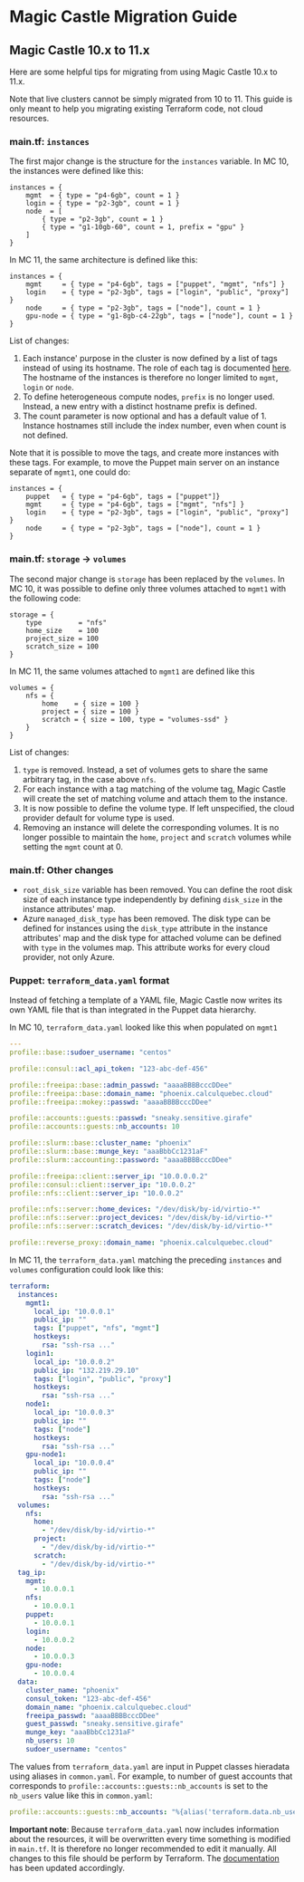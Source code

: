 # Magic Castle Migration Guide

## Magic Castle 10.x to 11.x

Here are some helpful tips for migrating from using Magic Castle 10.x to 11.x.

Note that live clusters cannot be simply migrated from 10 to 11. This guide is
only meant to help you migrating existing Terraform code, not cloud resources.

### main.tf: `instances`

The first major change is the structure for the `instances` variable.
In MC 10, the instances were defined like this:
```hcl
instances = {
    mgmt  = { type = "p4-6gb", count = 1 }
    login = { type = "p2-3gb", count = 1 }
    node  = [
        { type = "p2-3gb", count = 1 }
        { type = "g1-10gb-60", count = 1, prefix = "gpu" }
    ]
}
```

In MC 11, the same architecture is defined like this:
```hcl
instances = {
    mgmt     = { type = "p4-6gb", tags = ["puppet", "mgmt", "nfs"] }
    login    = { type = "p2-3gb", tags = ["login", "public", "proxy"] }
    node     = { type = "p2-3gb", tags = ["node"], count = 1 }
    gpu-node = { type = "g1-8gb-c4-22gb", tags = ["node"], count = 1 }
}
```

List of changes:
1. Each instance' purpose in the cluster is now defined by a list
of tags instead of using its hostname. The role of each tag is
documented [here](README.md). The hostname of the instances is
therefore no longer limited to `mgmt`, `login` or `node`.
2. To define heterogeneous compute nodes, `prefix` is no longer used.
Instead, a new entry with a distinct hostname prefix is defined.
3. The count parameter is now optional and has a default value of 1.
Instance hostnames still include the index number, even when count
is not defined.

Note that it is possible to move the tags, and create more instances with
these tags. For example, to move the Puppet main server on an instance
separate of `mgmt1`, one could do:
```hcl
instances = {
    puppet   = { type = "p4-6gb", tags = ["puppet"]}
    mgmt     = { type = "p4-6gb", tags = ["mgmt", "nfs"] }
    login    = { type = "p2-3gb", tags = ["login", "public", "proxy"] }
    node     = { type = "p2-3gb", tags = ["node"], count = 1 }
}
```

### main.tf: `storage` -> `volumes`

The second major change is `storage` has been replaced by the `volumes`.
In MC 10, it was possible to define only three volumes attached to `mgmt1`
with the following code:
```hcl
storage = {
    type         = "nfs"
    home_size    = 100
    project_size = 100
    scratch_size = 100
}
```

In MC 11, the same volumes attached to `mgmt1` are defined like this
```hcl
volumes = {
    nfs = {
        home    = { size = 100 }
        project = { size = 100 }
        scratch = { size = 100, type = "volumes-ssd" }
    }
}
```

List of changes:
1. `type` is removed. Instead, a set of volumes gets to share the same
arbitrary tag, in the case above `nfs`.
2. For each instance with a tag matching of the volume tag, Magic Castle
will create the set of matching volume and attach them to the instance.
3. It is now possible to define the volume type. If left unspecified,
the cloud provider default for volume type is used.
4. Removing an instance will delete the corresponding volumes. It is no
longer possible to maintain the `home`, `project` and `scratch` volumes
while setting the `mgmt` count at 0.

### main.tf: Other changes

- `root_disk_size` variable has been removed. You can define the root
disk size of each instance type independently by defining `disk_size`
in the instance attributes' map.
- Azure `managed_disk_type` has been removed. The disk type can be
defined for instances using the `disk_type` attribute in the instance
attributes' map and the disk type for attached volume can be defined
with `type` in the volumes map. This attribute works for every cloud
provider, not only Azure.

### Puppet: `terraform_data.yaml` format

Instead of fetching a template of a YAML file, Magic Castle now writes its own YAML file that is than integrated in the Puppet data hierarchy.

In MC 10, `terraform_data.yaml` looked like this when populated on `mgmt1`
```yaml
---
profile::base::sudoer_username: "centos"

profile::consul::acl_api_token: "123-abc-def-456"

profile::freeipa::base::admin_passwd: "aaaaBBBBcccDDee"
profile::freeipa::base::domain_name: "phoenix.calculquebec.cloud"
profile::freeipa::mokey::passwd: "aaaaBBBBcccDDee"

profile::accounts::guests::passwd: "sneaky.sensitive.girafe"
profile::accounts::guests::nb_accounts: 10

profile::slurm::base::cluster_name: "phoenix"
profile::slurm::base::munge_key: "aaaBbbCc1231aF"
profile::slurm::accounting::password: "aaaaBBBBcccDDee"

profile::freeipa::client::server_ip: "10.0.0.0.2"
profile::consul::client::server_ip: "10.0.0.2"
profile::nfs::client::server_ip: "10.0.0.2"

profile::nfs::server::home_devices: "/dev/disk/by-id/virtio-*"
profile::nfs::server::project_devices: "/dev/disk/by-id/virtio-*"
profile::nfs::server::scratch_devices: "/dev/disk/by-id/virtio-*"

profile::reverse_proxy::domain_name: "phoenix.calculquebec.cloud"
```

In MC 11, the `terraform_data.yaml` matching the preceding `instances` and `volumes`
configuration could look like this:
```yaml
terraform:
  instances:
    mgmt1:
      local_ip: "10.0.0.1"
      public_ip: ""
      tags: ["puppet", "nfs", "mgmt"]
      hostkeys:
        rsa: "ssh-rsa ..."
    login1:
      local_ip: "10.0.0.2"
      public_ip: "132.219.29.10"
      tags: ["login", "public", "proxy"]
      hostkeys:
        rsa: "ssh-rsa ..."
    node1:
      local_ip: "10.0.0.3"
      public_ip: ""
      tags: ["node"]
      hostkeys:
        rsa: "ssh-rsa ..."
    gpu-node1:
      local_ip: "10.0.0.4"
      public_ip: ""
      tags: ["node"]
      hostkeys:
        rsa: "ssh-rsa ..."
  volumes:
    nfs:
      home:
        - "/dev/disk/by-id/virtio-*"
      project:
        - "/dev/disk/by-id/virtio-*"
      scratch:
        - "/dev/disk/by-id/virtio-*"
  tag_ip:
    mgmt:
      - 10.0.0.1
    nfs:
      - 10.0.0.1
    puppet:
      - 10.0.0.1
    login:
      - 10.0.0.2
    node:
      - 10.0.0.3
    gpu-node:
      - 10.0.0.4
  data:
    cluster_name: "phoenix"
    consul_token: "123-abc-def-456"
    domain_name: "phoenix.calculquebec.cloud"
    freeipa_passwd: "aaaaBBBBcccDDee"
    guest_passwd: "sneaky.sensitive.girafe"
    munge_key: "aaaBbbCc1231aF"
    nb_users: 10
    sudoer_username: "centos"
```

The values from `terraform_data.yaml` are input in Puppet classes hieradata
using aliases in `common.yaml`. For example, to number of guest accounts
that corresponds to `profile::accounts::guests::nb_accounts` is set to
the `nb_users` value like this in `common.yaml`:
```yaml
profile::accounts::guests::nb_accounts: "%{alias('terraform.data.nb_users')}"
```

**Important note**: Because `terraform_data.yaml` now includes information about the
resources, it will be overwritten every time something is modified in `main.tf`. It
is therefore no longer recommended to edit it manually. All changes to this file
should be perform by Terraform. The [documentation](README.md) has been
updated accordingly.
